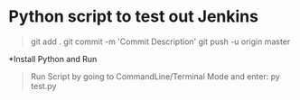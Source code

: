 # Python script to test out Jenkins
>git add .
>git commit -m 'Commit Description'
>git push -u origin master

*Install Python and Run 
>Run Script by going to CommandLine/Terminal Mode and enter: py test.py
